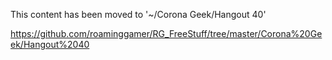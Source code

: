 This content has been moved to '~/Corona Geek/Hangout 40'

https://github.com/roaminggamer/RG_FreeStuff/tree/master/Corona%20Geek/Hangout%2040
